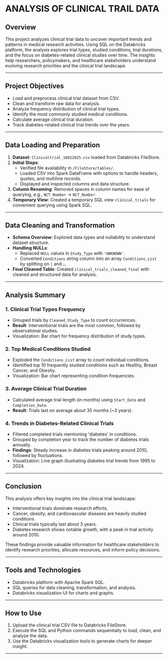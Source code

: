 # ANALYSIS OF CLINICAL TRAIL DATA

## Overview
This project analyzes clinical trial data to uncover important trends and patterns in medical research activities. Using SQL on the Databricks platform, the analysis explores trial types, studied conditions, trial durations, and the focus on diabetes-related clinical studies over time. The insights help researchers, policymakers, and healthcare stakeholders understand evolving research priorities and the clinical trial landscape.

---

## Project Objectives
- Load and preprocess clinical trial dataset from CSV.
- Clean and transform raw data for analysis.
- Analyze frequency distribution of clinical trial types.
- Identify the most commonly studied medical conditions.
- Calculate average clinical trial duration.
- Track diabetes-related clinical trial trends over the years.

---

## Data Loading and Preparation
1. **Dataset**: `Clinicaltrial_16012025.csv` loaded from Databricks FileStore.
2. **Initial Steps**:
   - Verified file availability in `/FileStore/tables/`.
   - Loaded CSV into Spark DataFrame with options to handle headers, quotes, and multiline records.
   - Displayed and inspected columns and data structure.
3. **Column Renaming**: Removed spaces in column names for ease of querying, e.g., `NCT Number` → `NCT_Number`.
4. **Temporary View**: Created a temporary SQL view `clinical_trials` for convenient querying using Spark SQL.

---

## Data Cleaning and Transformation
- **Schema Overview**: Explored data types and nullability to understand dataset structure.
- **Handling NULLs**:
  - Replaced `NULL` values in `Study_Type` with `'UNKNOWN'`.
  - Converted `Conditions` string column into an array `Conditions_List` by splitting on `|` and `;`.
- **Final Cleaned Table**: Created `clinical_trials_cleaned_final` with cleaned and structured data for analysis.

---

## Analysis Summary

### 1. Clinical Trial Types Frequency
- Grouped trials by `Cleaned_Study_Type` to count occurrences.
- **Result**: Interventional trials are the most common, followed by observational studies.
- Visualization: Bar chart for frequency distribution of study types.

### 2. Top Medical Conditions Studied
- Exploded the `Conditions_List` array to count individual conditions.
- Identified top 10 frequently studied conditions such as Healthy, Breast Cancer, and Obesity.
- Visualization: Bar chart representing condition frequencies.

### 3. Average Clinical Trial Duration
- Calculated average trial length (in months) using `Start_Date` and `Completion_Date`.
- **Result**: Trials last on average about 35 months (~3 years).

### 4. Trends in Diabetes-Related Clinical Trials
- Filtered completed trials mentioning 'diabetes' in conditions.
- Grouped by completion year to track the number of diabetes trials annually.
- **Findings**: Steady increase in diabetes trials peaking around 2010, followed by fluctuations.
- Visualization: Line graph illustrating diabetes trial trends from 1995 to 2024.

---

## Conclusion
This analysis offers key insights into the clinical trial landscape:
- Interventional trials dominate research efforts.
- Cancer, obesity, and cardiovascular diseases are heavily studied conditions.
- Clinical trials typically last about 3 years.
- Diabetes research shows notable growth, with a peak in trial activity around 2010.
  
These findings provide valuable information for healthcare stakeholders to identify research priorities, allocate resources, and inform policy decisions.

---

## Tools and Technologies
- Databricks platform with Apache Spark SQL.
- SQL queries for data cleaning, transformation, and analysis.
- Databricks visualization UI for charts and graphs.

---

## How to Use
1. Upload the clinical trial CSV file to Databricks FileStore.
2. Execute the SQL and Python commands sequentially to load, clean, and analyze the data.
3. Use the Databricks visualization tools to generate charts for deeper insight.

---

